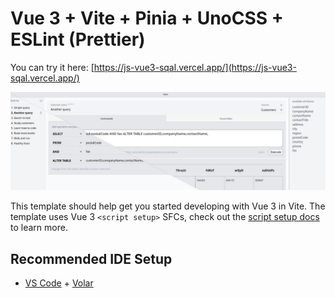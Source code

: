 # Vue 3 + Vite + Pinia + UnoCSS + ESLint (Prettier) 

You can try it here: [https://js-vue3-sqal.vercel.app/](https://js-vue3-sqal.vercel.app/)

![Preview jpeg](preview.jpg)

This template should help get you started developing with Vue 3 in Vite. The template uses Vue 3 `<script setup>` SFCs, check out the [script setup docs](https://v3.vuejs.org/api/sfc-script-setup.html#sfc-script-setup) to learn more.

## Recommended IDE Setup

- [VS Code](https://code.visualstudio.com/) + [Volar](https://marketplace.visualstudio.com/items?itemName=Vue.volar)
